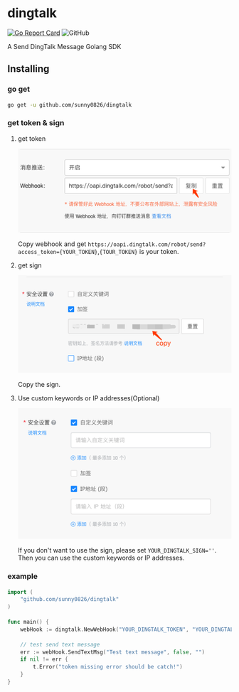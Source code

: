 # dingtalk
[![Go Report Card](https://goreportcard.com/badge/github.com/sunny0826/dingtalk)](https://goreportcard.com/report/github.com/sunny0826/dingtalk)
![GitHub](https://img.shields.io/github/license/sunny0826/dingtalk.svg)

A Send DingTalk Message Golang SDK

## Installing

### go get
```bash
go get -u github.com/sunny0826/dingtalk
```

### get token & sign

1. get token

    ![](dosc/image/WX20191121-092710.png)
    
    Copy webhook and get `https://oapi.dingtalk.com/robot/send?access_token={YOUR_TOKEN}`,`{TOUR_TOKEN}` is your token.

2. get sign
    
    ![](dosc/image/WX20191121-092816.png)
    
    Copy the sign.

3. Use custom keywords or IP addresses(Optional)

    ![](dosc/image/WX20191121-093914.png)
    
    If you don't want to use the sign, please set `YOUR_DINGTALK_SIGN=''`. Then you can use the custom keywords or IP addresses.
    
### example
```go
import (
    "github.com/sunny0826/dingtalk"
)

func main() {
	webHook := dingtalk.NewWebHook("YOUR_DINGTALK_TOKEN", "YOUR_DINGTALK_SIGN")

	// test send text message
	err := webHook.SendTextMsg("Test text message", false, "")
	if nil != err {
		t.Error("token missing error should be catch!")
	}
}
```